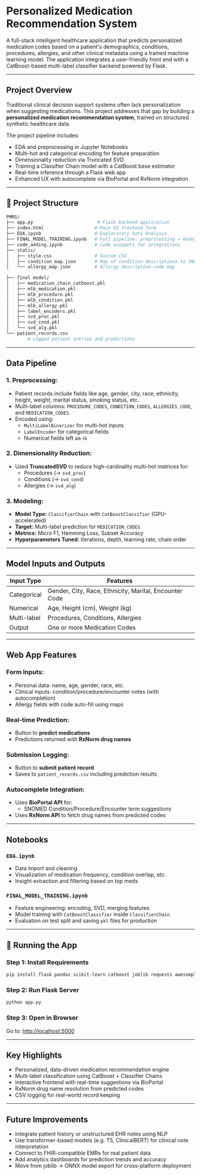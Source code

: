 # Personalized Medication Recommendation System

A full-stack intelligent healthcare application that predicts personalized medication codes based on a patient's demographics, conditions, procedures, allergies, and other clinical metadata using a trained machine learning model. The application integrates a user-friendly front end with a CatBoost-based multi-label classifier backend powered by Flask.

---

## Project Overview

Traditional clinical decision support systems often lack personalization when suggesting medications. This project addresses that gap by building a **personalized medication recommendation system**, trained on structured synthetic healthcare data.

The project pipeline includes:

- EDA and preprocessing in Jupyter Notebooks
- Multi-hot and categorical encoding for feature preparation
- Dimensionality reduction via Truncated SVD
- Training a Classifier Chain model with a CatBoost base estimator
- Real-time inference through a Flask web app
- Enhanced UX with autocomplete via BioPortal and RxNorm integration

---

## 📂 Project Structure

```bash
PMRS/
├── app.py                        # Flask backend application
├── index.html                   # Main UI frontend form
├── EDA.ipynb                    # Exploratory Data Analysis
├── FINAL_MODEL_TRAINING.ipynb   # Full pipeline: preprocessing → model training
├── code_adding.ipynb            # Code snippets for integrations
├── static/
│   ├── style.css                # Custom CSS
│   ├── condition_map.json       # Map of condition descriptions to SNOMED codes
│   └── allergy_map.json         # Allergy description-code map

├── final model/
│   ├── medication_chain_catboost.pkl
│   ├── mlb_medication.pkl
│   ├── mlb_procedure.pkl
│   ├── mlb_condition.pkl
│   ├── mlb_allergy.pkl
│   ├── label_encoders.pkl
│   ├── svd_proc.pkl
│   ├── svd_cond.pkl
│   └── svd_alg.pkl
└── patient_records.csv
        # Logged patient entries and predictions
```

---

## Data Pipeline

### 1. **Preprocessing:**
- Patient records include fields like age, gender, city, race, ethnicity, height, weight, marital status, smoking status, etc.
- Multi-label columns: `PROCEDURE_CODES`, `CONDITION_CODES`, `ALLERGIES_CODE`, and `MEDICATION_CODES`.
- Encoded using:
  - `MultiLabelBinarizer` for multi-hot inputs
  - `LabelEncoder` for categorical fields
  - Numerical fields left as-is

### 2. **Dimensionality Reduction:**
- Used **TruncatedSVD** to reduce high-cardinality multi-hot matrices for:
  - Procedures (→ `svd_proc`)
  - Conditions (→ `svd_cond`)
  - Allergies (→ `svd_alg`)

### 3. **Modeling:**
- **Model Type:** `ClassifierChain` with `CatBoostClassifier` (GPU-accelerated)
- **Target:** Multi-label prediction for `MEDICATION_CODES`
- **Metrics:** Micro F1, Hamming Loss, Subset Accuracy
- **Hyperparameters Tuned:** Iterations, depth, learning rate, chain order

---

##  Model Inputs and Outputs

| Input Type        | Features                           |
|-------------------|------------------------------------|
| Categorical        | Gender, City, Race, Ethnicity, Marital, Encounter Code |
| Numerical          | Age, Height (cm), Weight (kg)     |
| Multi-label        | Procedures, Conditions, Allergies |
| Output             | One or more Medication Codes       |

---

##  Web App Features

### Form Inputs:
- Personal data: name, age, gender, race, etc.
- Clinical inputs: condition/procedure/encounter notes (with autocompletion)
- Allergy fields with code auto-fill using maps

### Real-time Prediction:
- Button to **predict medications**
- Predictions returned with **RxNorm drug names**

###  Submission Logging:
- Button to **submit patient record**
- Saves to `patient_records.csv` including prediction results

###  Autocomplete Integration:
- Uses **BioPortal API** for:
  - SNOMED Condition/Procedure/Encounter term suggestions
- Uses **RxNorm API** to fetch drug names from predicted codes

---

##  Notebooks

### `EDA.ipynb`
- Data import and cleaning
- Visualization of medication frequency, condition overlap, etc.
- Insight extraction and filtering based on top meds

### `FINAL_MODEL_TRAINING.ipynb`
- Feature engineering: encoding, SVD, merging features
- Model training with `CatBoostClassifier` inside `ClassifierChain`
- Evaluation on test split and saving `pkl` files for production

---

## 🏁 Running the App

###  Step 1: Install Requirements
```bash
pip install flask pandas scikit-learn catboost joblib requests awesomplete
```

### Step 2: Run Flask Server
```bash
python app.py
```

### Step 3: Open in Browser
Go to: [http://localhost:5000](http://localhost:5000)

---

## Key Highlights

-  Personalized, data-driven medication recommendation engine
-  Multi-label classification using CatBoost + Classifier Chains
- Interactive frontend with real-time suggestions via BioPortal
- RxNorm drug name resolution from predicted codes
- CSV logging for real-world record keeping

---

##  Future Improvements

- Integrate patient history or unstructured EHR notes using NLP
-  Use transformer-based models (e.g. T5, ClinicalBERT) for clinical note interpretation
- Connect to FHIR-compatible EMRs for real patient data
- Add analytics dashboards for prediction trends and accuracy
-  Move from joblib → ONNX model export for cross-platform deployment
